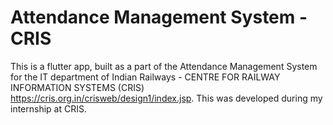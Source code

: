 # Attendance Management System - CRIS

This is a flutter app, built as a part of the Attendance Management System for the IT department of Indian Railways - CENTRE FOR RAILWAY INFORMATION SYSTEMS (CRIS) https://cris.org.in/crisweb/design1/index.jsp. This was developed during my internship at CRIS.
